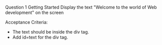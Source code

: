 Question 1
Getting Started
Display the text "Welcome to the world of Web development" on the screen

Acceptance Criteria:
- The text should be inside the div tag.
- Add id=text for the div tag.

